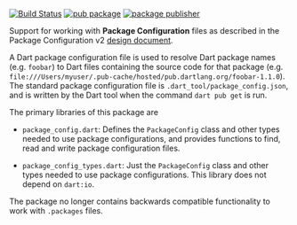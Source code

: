 [![Build Status](https://github.com/dart-lang/tools/actions/workflows/package_config.yaml/badge.svg)](https://github.com/dart-lang/tools/actions/workflows/package_config.yaml)
[![pub package](https://img.shields.io/pub/v/package_config.svg)](https://pub.dev/packages/package_config)
[![package publisher](https://img.shields.io/pub/publisher/package_config.svg)](https://pub.dev/packages/package_config/publisher)

Support for working with **Package Configuration** files as described
in the Package Configuration v2 [design document](https://github.com/dart-lang/language/blob/master/accepted/2.8/language-versioning/package-config-file-v2.md).

A Dart package configuration file is used to resolve Dart package names (e.g.
`foobar`) to Dart files containing the source code for that package (e.g.
`file:///Users/myuser/.pub-cache/hosted/pub.dartlang.org/foobar-1.1.0`). The
standard package configuration file is `.dart_tool/package_config.json`, and is
written by the Dart tool when the command `dart pub get` is run.

The primary libraries of this package are
* `package_config.dart`:
    Defines the `PackageConfig` class and other types needed to use
    package configurations, and provides functions to find, read and
    write package configuration files.

* `package_config_types.dart`:
    Just the `PackageConfig` class and other types needed to use
    package configurations. This library does not depend on `dart:io`.

The package no longer contains backwards compatible functionality to
work with `.packages` files.
